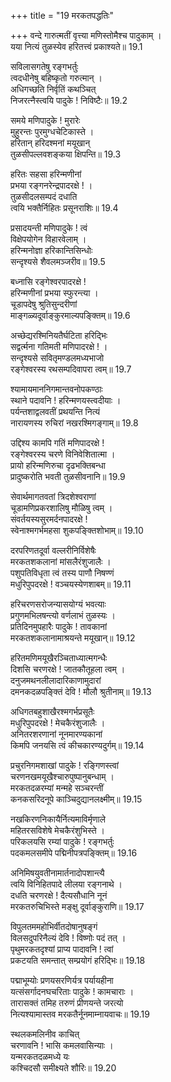 +++
title = "19 मरकतपद्धतिः"

+++
वन्दे गारुत्मतीं वृत्त्या मणिस्तोमैश्च पादुकाम् ।  
यया नित्यं तुळस्येव हरितत्त्वं प्रकाश्यते॥ 19.1

सविलासगतेषु रङ्गभर्तुः  
त्वदधीनेषु बहिष्कृतो गरुत्मान् ।  
अधिगच्छति निर्वृतिं कथञ्चित्  
निजरत्नैस्त्वयि पादुके ! निविष्टैः॥ 19.2

समये मणिपादुके ! मुरारेः  
मुहुरन्तः पुरमुग्धचेटिकास्ते ।  
हरितान् हरिदश्मनां मयूखान्  
तुळसीपल्लवशङ्कया क्षिपन्ति॥ 19.3

हरितः सहसा हरिन्मणीनां  
प्रभया रङ्गनरेन्द्रपादरक्षे ! ।  
तुळसीदलसम्पदं दधाति  
त्वयि भक्तैर्निहितः प्रसूनराशिः॥ 19.4

प्रसादयन्ती मणिपादुके ! त्वं  
विक्षेपयोगेन विहारवेलाम् ।  
हरिन्मनोज्ञा हरिकान्तिसिन्धोः  
सन्दृश्यसे शैवलमञ्जरीव॥ 19.5

बध्नासि रङ्गेश्वरपादरक्षे !  
हरिन्मणीनां प्रभया स्फुरन्त्या ।  
चूडापदेषु श्रुतिसुन्दरीणां  
माङ्गळ्यदूर्वाङ्कुरमाल्यपङ्क्तिम्॥ 19.6

अच्छेद्यरश्मिनियतैर्घटिता हरिद्भिः  
सद्वर्त्मना गतिमती मणिपादरक्षे ! ।  
सन्दृश्यसे सवितृमण्डलमध्यभाजो  
रङ्गेश्वरस्य रथसम्पदिवापरा त्वम्॥ 19.7

श्यामायमाननिगमान्तवनोपकण्ठाः  
स्थाने पदावनि ! हरिन्मणयस्त्वदीयाः ।  
पर्यन्तशाद्वलवतीं प्रथयन्ति नित्यं  
नारायणस्य रुचिरां नखरश्मिगङ्गाम्॥ 19.8

उद्दिश्य कामपि गतिं मणिपादरक्षे !  
रङ्गेश्वरस्य चरणे विनिवेशितात्मा ।  
प्रायो हरिन्मणिरुचा दृढभक्तिबन्धा  
प्रादुष्करोति भवती तुळसीवनानि॥ 19.9

सेवार्थमागतवतां त्रिदशेश्वराणां  
चूडामणिप्रकरशालिषु मौळिषु त्वम् ।  
संवर्तयस्यसुरमर्दनपादरक्षे !  
स्वेनाश्मगर्भमहसा शुकपङ्क्तिशोभाम्॥ 19.10

दरपरिणतदूर्वा वल्लरीनिर्विशेषैः  
मरकतशकलानां मांसलैरंशुजालैः ।  
पशुपतिविधृता त्वं तस्य पाणौ निषण्णं  
मधुरिपुपदरक्षे ! वञ्चयस्येणशाबम्॥ 19.11

हरिचरणसरोजन्यासयोग्यं भवत्याः  
प्रगुणमभिलषन्त्यो वर्णलाभं तुळस्यः ।  
प्रतिदिनमुपहारैः पादुके ! तावकानां  
मरकतशकलानामाश्रयन्ते मयूखान्॥ 19.12

हरितमणिमयूखैरञ्चिताध्यात्मगन्धैः  
दिशसि चरणरक्षे ! जातकौतूहला त्वम् ।  
दनुजमथनलीलादारिकाणामुदारां  
दमनकदळपङ्क्तिं देवि ! मौलौ श्रुतीनाम्॥ 19.13

अधिगतबहुशाखैरश्मगर्भप्रसूतैः  
मधुरिपुपदरक्षे ! मेचकैरंशुजालैः ।  
अनितरशरणानां नूनमारण्यकानां  
किमपि जनयसि त्वं कीचकारण्यदुर्गम्॥ 19.14

प्रचुरनिगमशाखां पादुके ! रङ्गिणस्त्वां  
चरणनखमयूखैश्चारुपुष्पानुबन्धाम् ।  
मरकतदळरम्यां मन्महे सञ्चरन्तीं  
कनकसरिदनूपे काञ्चिदुद्यानलक्ष्मीम्॥ 19.15

नखकिरणनिकायैर्नित्यमाविर्मृणाले  
महितरसविशेषे मेचकैरंशुभिस्ते ।  
परिकलयसि रम्यां पादुके ! रङ्गभर्तुः  
पदकमलसमीपे पद्मिनीपत्रपङ्क्तिम्॥ 19.16

अनिमिषयुवतीनामार्तनादोपशान्त्यै  
त्वयि विनिहितपादे लीलया रङ्गनाथे ।  
दधति चरणरक्षे ! दैत्यसौधानि नूनं  
मरकतरुचिभिस्ते मङ्क्षु दूर्वाङ्कुराणि॥ 19.17

विपुलतममहोभिर्वीतदोषानुषङ्गं  
विलसदुपरिनैल्यं देवि ! विष्णोः पदं तत् ।  
पृथुमरकतदृश्यां प्राप्य पादावनि ! त्वां  
प्रकटयति समन्तात् सम्प्रयोगं हरिद्भिः॥ 19.18

पद्माभूम्योः प्रणयसरणिर्यत्र पर्यायहीना  
यत्संसर्गादनघचरिताः पादुके ! कामचाराः ।  
तारासक्तं तमिह तरुणं प्रीणयन्ते जरत्यो  
नित्यश्यामास्तव मरकतैर्नूनमाम्नायवाचः॥ 19.19

स्थलकमलिनीव काचित्  
चरणावनि ! भासि कमलवासिन्याः ।  
यन्मरकतदळमध्ये यः  
कश्चिदसौ समीक्ष्यते शौरिः॥ 19.20

